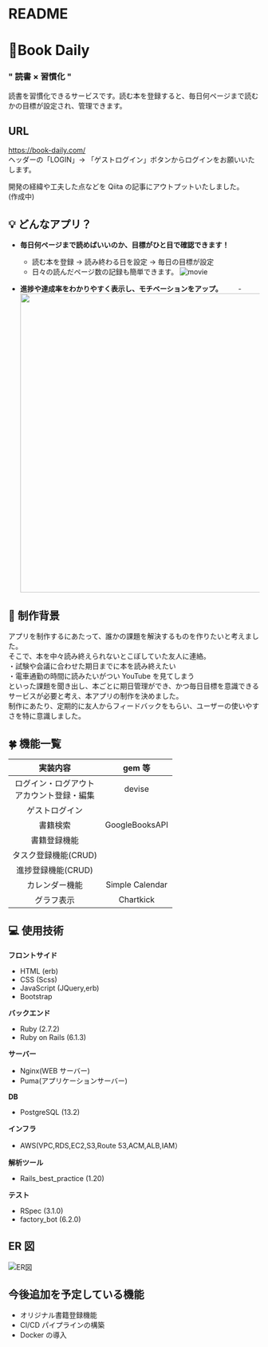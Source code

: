 # README

# 📖Book Daily

### " 読書 × 習慣化 " 
読書を習慣化できるサービスです。読む本を登録すると、毎日何ページまで読むかの目標が設定され、管理できます。

## URL

https://book-daily.com/  
ヘッダーの「LOGIN」-> 「ゲストログイン」ボタンからログインをお願いいたします。

開発の経緯や工夫した点などを Qiita の記事にアウトプットいたしました。  
(作成中)

## 💡 どんなアプリ？

- **毎日何ページまで読めばいいのか、目標がひと目で確認できます！** 
  - 読む本を登録 -> 読み終わる日を設定 -> 毎日の目標が設定
  - 日々の読んだページ数の記録も簡単できます。
  ![movie](https://user-images.githubusercontent.com/77653031/148927740-d0034aa2-77de-4d1d-b684-a972106211a9.gif)
  
- **進捗や達成率をわかりやすく表示し、モチベーションをアップ。**
　　- 
  <img width="600" src="https://user-images.githubusercontent.com/77653031/149058755-27348cc4-f225-424a-b314-5a14fb77ce2e.png">

## 🐾 制作背景

アプリを制作するにあたって、誰かの課題を解決するものを作りたいと考えました。  
そこで、本を中々読み終えられないとこぼしていた友人に連絡。  
・試験や会議に合わせた期日までに本を読み終えたい  
・電車通勤の時間に読みたいがつい YouTube を見てしまう  
といった課題を聞き出し、本ごとに期日管理ができ、かつ毎日目標を意識できるサービスが必要と考え、本アプリの制作を決めました。  
制作にあたり、定期的に友人からフィードバックをもらい、ユーザーの使いやすさを特に意識しました。

## 🍀 機能一覧

| 実装内容 | gem 等 |
| :---: | :---: |
| ログイン・ログアウト<br>アカウント登録・編集 | devise |
| ゲストログイン | |
| 書籍検索 | GoogleBooksAPI |
| 書籍登録機能 | |
| タスク登録機能(CRUD) | |
| 進捗登録機能(CRUD) | |
| カレンダー機能 | Simple Calendar |
| グラフ表示 | Chartkick |

## 💻 使用技術

**フロントサイド**

- HTML (erb)
- CSS (Scss)
- JavaScript (JQuery,erb)
- Bootstrap

**バックエンド**

- Ruby (2.7.2)
- Ruby on Rails (6.1.3)

**サーバー**

- Nginx(WEB サーバー)
- Puma(アプリケーションサーバー)

**DB**

- PostgreSQL (13.2)

**インフラ**

- AWS(VPC,RDS,EC2,S3,Route 53,ACM,ALB,IAM）

**解析ツール**

- Rails_best_practice (1.20)

**テスト**

- RSpec (3.1.0)
- factory_bot (6.2.0)

## ER 図
![ER図](https://user-images.githubusercontent.com/77653031/149062726-6d050f29-05cd-4047-967c-b60553c047d0.png)


## 今後追加を予定している機能

- オリジナル書籍登録機能
- CI/CD パイプラインの構築
- Docker の導入


